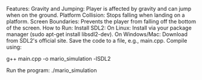 Features:
Gravity and Jumping: Player is affected by gravity and can jump when on the ground.
Platform Collision: Stops falling when landing on a platform.
Screen Boundaries: Prevents the player from falling off the bottom of the screen.
How to Run:
Install SDL2:
On Linux: Install via your package manager (sudo apt-get install libsdl2-dev).
On Windows/Mac: Download from SDL2's official site.
Save the code to a file, e.g., main.cpp.
Compile using:

g++ main.cpp -o mario_simulation -lSDL2

Run the program:
./mario_simulation

